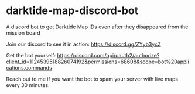 # darktide-map-discord-bot
A discord bot to get Darktide Map IDs even after they disappeared from the mission board

Join our discord to see it in action: https://discord.gg/ZYyb3ycZ

Get the bot yourself: https://discord.com/api/oauth2/authorize?client_id=1124539518826074192&permissions=68608&scope=bot%20applications.commands

Reach out to me if you want the bot to spam your server with live maps every 30 minutes.